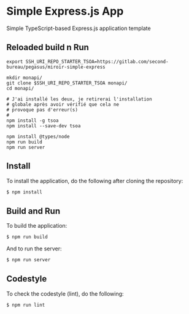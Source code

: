 # Simple Express.js App

Simple TypeScript-based Express.js application template

## Reloaded build n Run

```base
export SSH_URI_REPO_STARTER_TSOA=https://gitlab.com/second-bureau/pegasus/miroir-simple-express

mkdir monapi/
git clone $SSH_URI_REPO_STARTER_TSOA monapi/
cd monapi/

# J'ai installé les deux, je retirerai l'installation
# globale après avoir vérifié que cela ne
# provoque pas d'erreur(s)
#
npm install -g tsoa
npm install --save-dev tsoa

npm install @types/node
npm run build
npm run server
```

## Install
To install the application, do the following after cloning the repository:
```bash
$ npm install
```

## Build and Run
To build the application:
```bash
$ npm run build
```

And to run the server:
```bash
$ npm run server
```

## Codestyle
To check the codestyle (lint), do the following:
```bash
$ npm run lint
```
